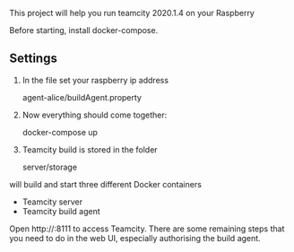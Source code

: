 This project will help you run teamcity 2020.1.4 on your Raspberry

Before starting, install docker-compose.

## Settings

1. In the file set your raspberry ip address
 
    agent-alice/buildAgent.property

2. Now everything should come together:

    docker-compose up

3. Teamcity build is stored in the folder

    server/storage

will build and start three different Docker containers

- Teamcity server
- Teamcity build agent

Open http://<host>:8111 to access Teamcity. There are some remaining steps
that you need to do in the web UI, especially authorising the build agent.
